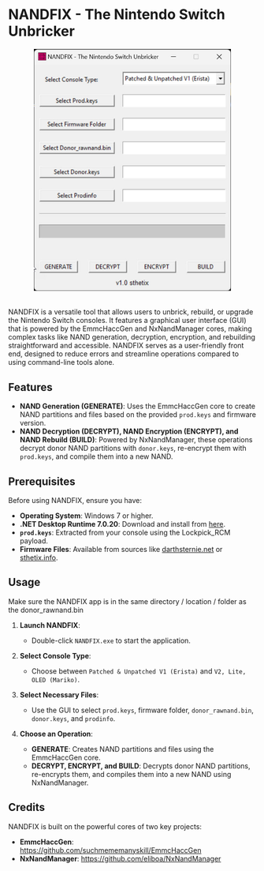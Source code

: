 # NANDFIX - The Nintendo Switch Unbricker

<div align="center">
  <img src="https://github.com/sthetix/NANDFIX/blob/main/nandfix.jpg" alt="NANDFIX" width="400"/>
  <br>
  <br>
</div>

NANDFIX is a versatile tool that allows users to unbrick, rebuild, or upgrade the Nintendo Switch consoles. It features a graphical user interface (GUI) that is powered by the EmmcHaccGen and NxNandManager cores, making complex tasks like NAND generation, decryption, encryption, and rebuilding straightforward and accessible. NANDFIX serves as a user-friendly front end, designed to reduce errors and streamline operations compared to using command-line tools alone.

## Features

- **NAND Generation (GENERATE)**: Uses the EmmcHaccGen core to create NAND partitions and files based on the provided `prod.keys` and firmware version.
- **NAND Decryption (DECRYPT), NAND Encryption (ENCRYPT), and NAND Rebuild (BUILD)**: Powered by NxNandManager, these operations decrypt donor NAND partitions with `donor.keys`, re-encrypt them with `prod.keys`, and compile them into a new NAND.

## Prerequisites

Before using NANDFIX, ensure you have:

- **Operating System**: Windows 7 or higher.
- **.NET Desktop Runtime 7.0.20**: Download and install from [here](https://dotnet.microsoft.com/en-us/download/dotnet/7.0).
- **`prod.keys`**: Extracted from your console using the Lockpick_RCM payload.
- **Firmware Files**: Available from sources like [darthsternie.net](https://darthsternie.net) or [sthetix.info](https://sthetix.info).

## Usage

Make sure the NANDFIX app is in the same directory / location / folder as the donor_rawnand.bin

1. **Launch NANDFIX**:
   - Double-click `NANDFIX.exe` to start the application.

2. **Select Console Type**:
   - Choose between `Patched & Unpatched V1 (Erista)` and `V2, Lite, OLED (Mariko)`.

3. **Select Necessary Files**:
   - Use the GUI to select `prod.keys`, firmware folder, `donor_rawnand.bin`, `donor.keys`, and `prodinfo`.

4. **Choose an Operation**:
   - **GENERATE**: Creates NAND partitions and files using the EmmcHaccGen core.
   - **DECRYPT, ENCRYPT, and BUILD**: Decrypts donor NAND partitions, re-encrypts them, and compiles them into a new NAND using NxNandManager.

## Credits

NANDFIX is built on the powerful cores of two key projects:

- **EmmcHaccGen**: https://github.com/suchmememanyskill/EmmcHaccGen
- **NxNandManager**: https://github.com/eliboa/NxNandManager
